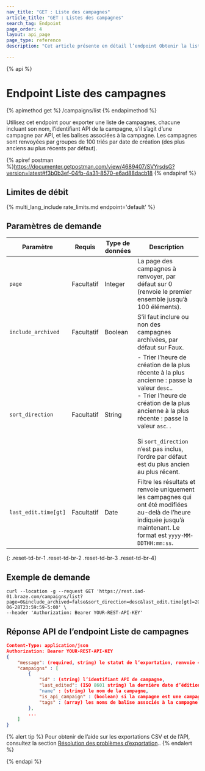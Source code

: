 ```yaml
---
nav_title: "GET : Liste des campagnes"
article_title: "GET : Listes des campagnes"
search_tag: Endpoint
page_order: 4
layout: api_page
page_type: reference
description: "Cet article présente en détail l’endpoint Obtenir la liste des campagnes."

---
```

{% api %}
# Endpoint Liste des campagnes
{% apimethod get %}
/campaigns/list
{% endapimethod %}

Utilisez cet endpoint pour exporter une liste de campagnes, chacune incluant son nom, l’identifiant API de la campagne, s’il s’agit d’une campagne par API, et les balises associées à la campagne. Les campagnes sont renvoyées par groupes de 100 triés par date de création (des plus anciens au plus récents par défaut).

{% apiref postman %}https://documenter.getpostman.com/view/4689407/SVYrsdsG?version=latest#f3b0b3ef-04fb-4a31-8570-e6ad88dacb18 {% endapiref %}

## Limites de débit

{% multi_lang_include rate_limits.md endpoint='default' %}

## Paramètres de demande

| Paramètre | Requis | Type de données | Description |
| --------- | -------- | --------- | ----------- |
| `page` | Facultatif | Integer   | La page des campagnes à renvoyer, par défaut sur 0 (renvoie le premier ensemble jusqu’à 100 éléments). |
| `include_archived` | Facultatif | Boolean | S’il faut inclure ou non des campagnes archivées, par défaut sur Faux. |
| `sort_direction` | Facultatif | String | - Trier l’heure de création de la plus récente à la plus ancienne : passe la valeur `desc`..<br> - Trier l’heure de création de la plus ancienne à la plus récente : passe la valeur `asc`. .<br><br>Si `sort_direction` n’est pas inclus, l’ordre par défaut est du plus ancien au plus récent. |
| `last_edit.time[gt]` | Facultatif | Date | Filtre les résultats et renvoie uniquement les campagnes qui ont été modifiées au-delà de l’heure indiquée jusqu’à maintenant. Le format est `yyyy-MM-DDTHH:mm:ss`. |
{: .reset-td-br-1 .reset-td-br-2 .reset-td-br-3  .reset-td-br-4}

## Exemple de demande 
```
curl --location -g --request GET 'https://rest.iad-01.braze.com/campaigns/list?page=0&include_archived=false&sort_direction=desc&last_edit.time[gt]=2020-06-28T23:59:59-5:00' \
--header 'Authorization: Bearer YOUR-REST-API-KEY'
```

## Réponse API de l’endpoint Liste de campagnes

```json
Content-Type: application/json
Authorization: Bearer YOUR-REST-API-KEY
{
    "message": (required, string) le statut de l’exportation, renvoie « réussite » lorsqu’elle s’achève sans erreur,
    "campaigns" : [
        {
            "id" : (string) l’identifiant API de campagne,
            "last_edited": (ISO 8601 string) la dernière date d’édition du message 
            "name" : (string) le nom de la campagne,
            "is_api_campaign" : (boolean) si la campagne est une campagne API ou non,
            "tags" : (array) les noms de balise associés à la campagne formatés en tant que chaînes de caractères
        },
        ...
    ]
}
```

{% alert tip %}
Pour obtenir de l’aide sur les exportations CSV et de l’API, consultez la section [Résolution des problèmes d’exportation]({{site.baseurl}}/user_guide/data_and_analytics/export_braze_data/export_troubleshooting/)..
{% endalert %}

{% endapi %}
